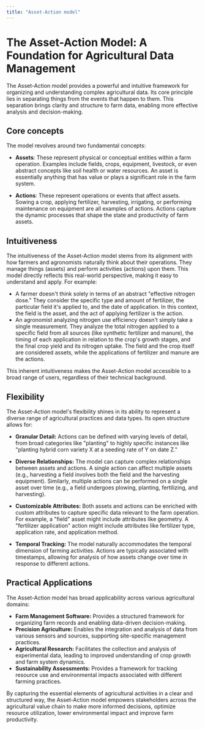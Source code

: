 ```yaml
---
title: "Asset-Action model"
---
```


# The Asset-Action Model: A Foundation for Agricultural Data Management

The Asset-Action model provides a powerful and intuitive framework for organizing and understanding complex agricultural data. Its core principle lies in separating things from the events that happen to them. This separation brings clarity and structure to farm data, enabling more effective analysis and decision-making.

## Core concepts
The model revolves around two fundamental concepts:

* **Assets**: These represent physical or conceptual entities within a farm operation. Examples include fields, crops, equipment, livestock, or even abstract concepts like soil health or water resources. An asset is essentially anything that has value or plays a significant role in the farm system.

* **Actions**: These represent operations or events that affect assets. Sowing a crop, applying fertilizer, harvesting, irrigating, or performing maintenance on equipment are all examples of actions. Actions capture the dynamic processes that shape the state and productivity of farm assets.

## Intuitiveness

The intuitiveness of the Asset-Action model stems from its alignment with how farmers and agronomists naturally think about their operations. They manage things (assets) and perform activities (actions) upon them. This model directly reflects this real-world perspective, making it easy to understand and apply. For example:

* A farmer doesn't think solely in terms of an abstract "effective nitrogen dose." They consider the specific type and amount of fertilizer, the particular field it's applied to, and the date of application. In this context, the field is the asset, and the act of applying fertilizer is the action.
* An agronomist analyzing nitrogen use efficiency doesn't simply take a single measurement. They analyze the total nitrogen applied to a specific field from all sources (like synthetic fertilizer and manure), the timing of each application in relation to the crop's growth stages, and the final crop yield and its nitrogen uptake. The field and the crop itself are considered assets, while the applications of fertilizer and manure are the actions.

This inherent intuitiveness makes the Asset-Action model accessible to a broad range of users, regardless of their technical background.

## Flexibility
The Asset-Action model's flexibility shines in its ability to represent a diverse range of agricultural practices and data types. Its open structure allows for:

* **Granular Detail:** Actions can be defined with varying levels of detail, from broad categories like "planting" to highly specific instances like "planting hybrid corn variety X at a seeding rate of Y on date Z."

* **Diverse Relationships:** The model can capture complex relationships between assets and actions. A single action can affect multiple assets (e.g., harvesting a field involves both the field and the harvesting equipment). Similarly, multiple actions can be performed on a single asset over time (e.g., a field undergoes plowing, planting, fertilizing, and harvesting).

* **Customizable Attributes:** Both assets and actions can be enriched with custom attributes to capture specific data relevant to the farm operation. For example, a "field" asset might include attributes like geometry. A "fertilizer application" action might include attributes like fertilizer type, application rate, and application method.

* **Temporal Tracking:** The model naturally accommodates the temporal dimension of farming activities. Actions are typically associated with timestamps, allowing for analysis of how assets change over time in response to different actions.

## Practical Applications
The Asset-Action model has broad applicability across various agricultural domains:

* **Farm Management Software:** Provides a structured framework for organizing farm records and enabling data-driven decision-making.
* **Precision Agriculture:** Enables the integration and analysis of data from various sensors and sources, supporting site-specific management practices.
* **Agricultural Research:** Facilitates the collection and analysis of experimental data, leading to improved understanding of crop growth and farm system dynamics.
* **Sustainability Assessments:** Provides a framework for tracking resource use and environmental impacts associated with different farming practices.

By capturing the essential elements of agricultural activities in a clear and structured way, the Asset-Action model empowers stakeholders across the agricultural value chain to make more informed decisions, optimize resource utilization, lower environmental impact and improve farm productivity.